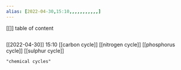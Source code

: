 ```yaml
---
alias: [2022-04-30,15:10,,,,,,,,,,,]
---
```

[[]]
table of content
```toc
```

[[2022-04-30]] 15:10
[[carbon cycle]]
[[nitrogen cycle]]
[[phosphorus cycle]]
[[sulphur cycle]]
```query
"chemical cycles"
```
